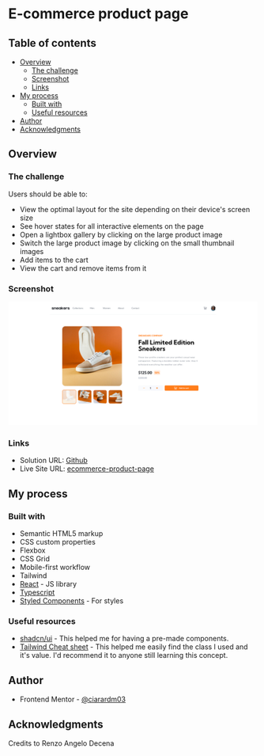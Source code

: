 #  E-commerce product page


## Table of contents

- [Overview](#overview)
  - [The challenge](#the-challenge)
  - [Screenshot](#screenshot)
  - [Links](#links)
- [My process](#my-process)
  - [Built with](#built-with)
  - [Useful resources](#useful-resources)
- [Author](#author)
- [Acknowledgments](#acknowledgments)

## Overview

### The challenge

Users should be able to:

- View the optimal layout for the site depending on their device's screen size
- See hover states for all interactive elements on the page
- Open a lightbox gallery by clicking on the large product image
- Switch the large product image by clicking on the small thumbnail images
- Add items to the cart
- View the cart and remove items from it

### Screenshot
![](./src/assets/screenshots/desktop.png)

### Links

- Solution URL: [Github](https://github.com/ciarardm03/Ecommerce-FM)
- Live Site URL: [ecommerce-product-page](https://crdm-ecommerce-product-page.vercel.app/)

## My process

### Built with

- Semantic HTML5 markup
- CSS custom properties
- Flexbox
- CSS Grid
- Mobile-first workflow
- Tailwind
- [React](https://reactjs.org/) - JS library
- [Typescript](https://www.typescriptlang.org/)
- [Styled Components](https://ui.shadcn.com/) - For styles

### Useful resources

- [shadcn/ui](https://ui.shadcn.com/) - This helped me for having a pre-made components.
- [Tailwind Cheat sheet](https://tailwindcomponents.com/cheatsheet/) - This helped me easily find the class I used and it's value. I'd recommend it to anyone still learning this concept.

## Author

- Frontend Mentor - [@ciarardm03](https://www.frontendmentor.io/profile/ciarardm03)

## Acknowledgments

Credits to Renzo Angelo Decena
